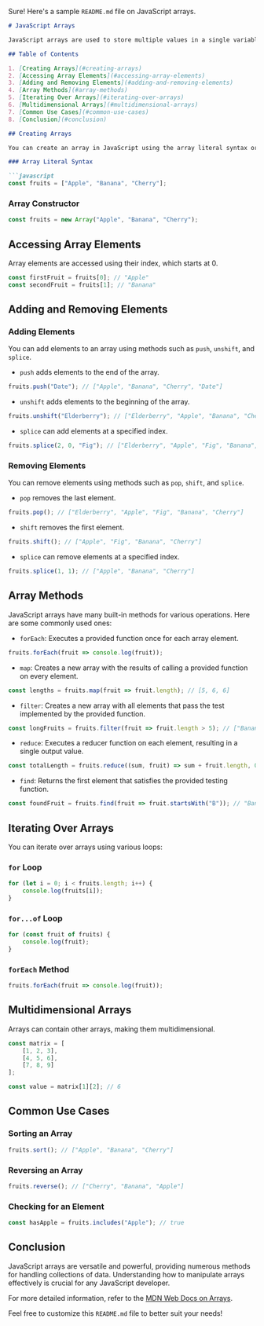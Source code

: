 Sure! Here's a sample `README.md` file on JavaScript arrays.

```markdown
# JavaScript Arrays

JavaScript arrays are used to store multiple values in a single variable. An array can hold values of different types, including numbers, strings, objects, and other arrays. This document provides an overview of JavaScript arrays, including their creation, manipulation, and common methods.

## Table of Contents

1. [Creating Arrays](#creating-arrays)
2. [Accessing Array Elements](#accessing-array-elements)
3. [Adding and Removing Elements](#adding-and-removing-elements)
4. [Array Methods](#array-methods)
5. [Iterating Over Arrays](#iterating-over-arrays)
6. [Multidimensional Arrays](#multidimensional-arrays)
7. [Common Use Cases](#common-use-cases)
8. [Conclusion](#conclusion)

## Creating Arrays

You can create an array in JavaScript using the array literal syntax or the `Array` constructor.

### Array Literal Syntax

```javascript
const fruits = ["Apple", "Banana", "Cherry"];
```

### Array Constructor

```javascript
const fruits = new Array("Apple", "Banana", "Cherry");
```

## Accessing Array Elements

Array elements are accessed using their index, which starts at 0.

```javascript
const firstFruit = fruits[0]; // "Apple"
const secondFruit = fruits[1]; // "Banana"
```

## Adding and Removing Elements

### Adding Elements

You can add elements to an array using methods such as `push`, `unshift`, and `splice`.

- `push` adds elements to the end of the array.

```javascript
fruits.push("Date"); // ["Apple", "Banana", "Cherry", "Date"]
```

- `unshift` adds elements to the beginning of the array.

```javascript
fruits.unshift("Elderberry"); // ["Elderberry", "Apple", "Banana", "Cherry", "Date"]
```

- `splice` can add elements at a specified index.

```javascript
fruits.splice(2, 0, "Fig"); // ["Elderberry", "Apple", "Fig", "Banana", "Cherry", "Date"]
```

### Removing Elements

You can remove elements using methods such as `pop`, `shift`, and `splice`.

- `pop` removes the last element.

```javascript
fruits.pop(); // ["Elderberry", "Apple", "Fig", "Banana", "Cherry"]
```

- `shift` removes the first element.

```javascript
fruits.shift(); // ["Apple", "Fig", "Banana", "Cherry"]
```

- `splice` can remove elements at a specified index.

```javascript
fruits.splice(1, 1); // ["Apple", "Banana", "Cherry"]
```

## Array Methods

JavaScript arrays have many built-in methods for various operations. Here are some commonly used ones:

- `forEach`: Executes a provided function once for each array element.

```javascript
fruits.forEach(fruit => console.log(fruit));
```

- `map`: Creates a new array with the results of calling a provided function on every element.

```javascript
const lengths = fruits.map(fruit => fruit.length); // [5, 6, 6]
```

- `filter`: Creates a new array with all elements that pass the test implemented by the provided function.

```javascript
const longFruits = fruits.filter(fruit => fruit.length > 5); // ["Banana", "Cherry"]
```

- `reduce`: Executes a reducer function on each element, resulting in a single output value.

```javascript
const totalLength = fruits.reduce((sum, fruit) => sum + fruit.length, 0); // 17
```

- `find`: Returns the first element that satisfies the provided testing function.

```javascript
const foundFruit = fruits.find(fruit => fruit.startsWith("B")); // "Banana"
```

## Iterating Over Arrays

You can iterate over arrays using various loops:

### `for` Loop

```javascript
for (let i = 0; i < fruits.length; i++) {
    console.log(fruits[i]);
}
```

### `for...of` Loop

```javascript
for (const fruit of fruits) {
    console.log(fruit);
}
```

### `forEach` Method

```javascript
fruits.forEach(fruit => console.log(fruit));
```

## Multidimensional Arrays

Arrays can contain other arrays, making them multidimensional.

```javascript
const matrix = [
    [1, 2, 3],
    [4, 5, 6],
    [7, 8, 9]
];

const value = matrix[1][2]; // 6
```

## Common Use Cases

### Sorting an Array

```javascript
fruits.sort(); // ["Apple", "Banana", "Cherry"]
```

### Reversing an Array

```javascript
fruits.reverse(); // ["Cherry", "Banana", "Apple"]
```

### Checking for an Element

```javascript
const hasApple = fruits.includes("Apple"); // true
```

## Conclusion

JavaScript arrays are versatile and powerful, providing numerous methods for handling collections of data. Understanding how to manipulate arrays effectively is crucial for any JavaScript developer.

For more detailed information, refer to the [MDN Web Docs on Arrays](https://developer.mozilla.org/en-US/docs/Web/JavaScript/Reference/Global_Objects/Array).

Feel free to customize this `README.md` file to better suit your needs!